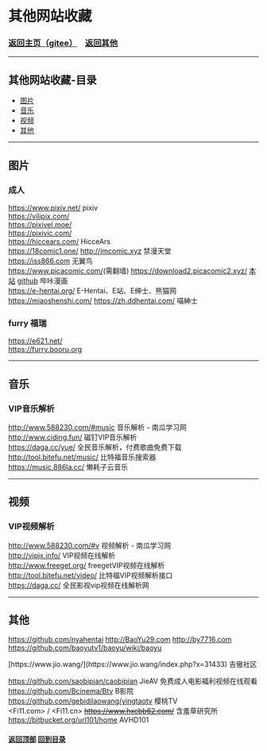 # <span id="title">其他网站收藏</span>

### <span id="begin">[返回主页](https://xkk1.github.io/)[（gitee）](https://xkk2.gitee.io/)&emsp;[返回其他](https://xkk1.github.io/other/)</span>

---

## <span id="content">其他网站收藏-目录</span>
+ [图片](#图片)
+ [音乐](#音乐)
+ [视频](#视频)
+ [其他](#其他)

---

## <span id="图片">图片</span>
### 成人
<https://www.pixiv.net/> pixiv  
<https://vilipix.com/>  
<https://pixivel.moe/>  
<https://pixivic.com/>  
<https://hiccears.com/> HicceArs  
<https://18comic1.one/> <http://jmcomic.xyz> 禁漫天堂  
<https://iss866.com> 无翼鸟  
<https://www.picacomic.com/>(需翻墙) <https://download2.picacomic2.xyz/>  [本站](https://xkk1.github.io/other/markdown/marked.html?title=PicACG%20%E5%93%94%E5%92%94%E6%BC%AB%E7%94%BB%20%E5%97%B6%E5%92%94%E6%BC%AB%E7%95%AB&md=https://raw.githubusercontent.com/xkk1/xkk1data/main/Installation_package/PicACG/README.md) [github](https://github.com/xkk1/xkk1data/blob/main/Installation_package/PicACG/README.md#begin) 哔咔漫画  
<https://e-hentai.org/> E-Hentai、E站、E绅士、熊猫网  
<https://miaoshenshi.com/> <https://zh.ddhentai.com/> 喵紳士  

### furry 福瑞
<https://e621.net/>  
<https://furry.booru.org>  

---

## <span id="音乐">音乐</span>
### VIP音乐解析
<http://www.588230.com/#music> 音乐解析 - 南瓜学习网  
<http://www.ciding.fun/> 磁钉VIP音乐解析  
<https://daga.cc/yue/> 全民音乐解析，付费歌曲免费下载  
<http://tool.bitefu.net/music/> 比特福音乐搜索器  
<https://music.886la.cc/> 懒耗子云音乐  

---

## <span id="视频">视频</span>
### VIP视频解析
<http://www.588230.com/#v> 视频解析 - 南瓜学习网  
<http://vipjx.info/> VIP视频在线解析  
<http://www.freeget.org/> freegetVIP视频在线解析  
<http://tool.bitefu.net/video/> 比特福VIP视频解析接口  
<https://daga.cc/> 全民影视vip视频在线解析网  

---

## <span id="其他">其他</span>
<https://github.com/nyahentai> <http://BaoYu29.com> <http://by7716.com>  
<https://github.com/baoyutv1/baoyu/wiki/baoyu>  
<!--<https://www.jio.vip/> 吉傲网-->[https://www.jio.wang/](https://www.jio.wang/index.php?x=31433) 吉傲社区  
<https://github.com/saobipian/caobipian> JieAV 免费成人电影福利视频在线观看  
<https://github.com/Bcinema/Btv> B影院  
<https://github.com/gebidilaowang/yingtaotv> 樱桃TV  
<Fi11.com> / <Fi11.cn> ~~<https://www.hxcbb62.com/>~~ 含羞草研究所  
<https://bitbucket.org/url101/home> AVHD101  

#### [返回顶部](#begin) [回到目录](#content)  
